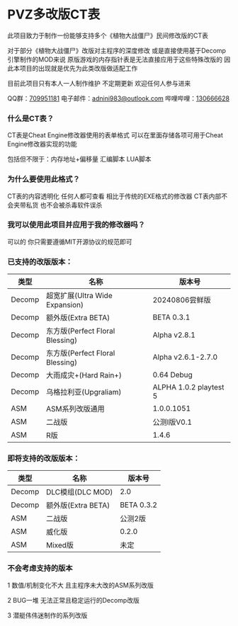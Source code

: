 # PVZ多改版CT表
此项目致力于制作一份能够支持多个《植物大战僵尸》民间修改版的CT表

对于部分《植物大战僵尸》改版对主程序的深度修改 或是直接使用基于Decomp引擎制作的MOD来说 原版游戏的内存指针表是无法直接应用于这些特殊改版的 因此本项目的出现就是优先为此类改版做适配工作 

目前此项目只有本人一人制作维护 不定期更新 欢迎任何人参与进来

QQ群：[709951181](https://qm.qq.com/q/oQAFprhOIa) 电子邮件：adnini983@outlook.com 哔哩哔哩：[130666628](https://space.bilibili.com/130666628)

### 什么是CT表？ ###

CT表是Cheat Engine修改器使用的表单格式 可以在里面存储各项可用于Cheat Engine修改器实现的功能

包括但不限于：内存地址+偏移量 汇编脚本 LUA脚本

### 为什么要使用此格式？ ###

CT表的内容透明化 任何人都可查看 相比于传统的EXE格式的修改器 CT表内部不会夹带私货 也不会被杀毒软件误杀

### 我可以使用此项目并应用于我的修改器吗？ ###

可以的 你只需要遵循MIT开源协议的规范即可

### 已支持的改版版本： ###
|类型|名称|版本号|
|---|---|---|
|Decomp|超宽扩展(Ultra Wide Expansion)|20240806尝鲜版|
|Decomp|额外版(Extra BETA)|BETA 0.3.1|
|Decomp|东方版(Perfect Floral Blessing)|Alpha v2.8.1|
|Decomp|东方版(Perfect Floral Blessing)|Alpha v2.6.1-2.7.0|
|Decomp|大雨成灾+(Hard Rain+)|0.64 Debug|
|Decomp|乌格拉利亚(Upgraliam)|ALPHA 1.0.2 playtest 5|
|ASM|ASM系列改版通用|1.0.0.1051|
|ASM|二战版|公测I版V0.1|
|ASM|R版|1.4.6|

### 即将支持的改版版本： ###
|类型|名称|版本号|
|---|---|---|
|Decomp|DLC模组(DLC MOD)|2.0|
|Decomp|额外版(Extra BETA)|BETA 0.3.2|
|ASM|二战版|公测2版|
|ASM|威化版|0.2.0|
|ASM|Mixed版|未定|

### 不会考虑支持的版本 ###
1 数值/机制变化不大 且主程序未大改的ASM系列改版

2 BUG一堆 无法正常且稳定运行的Decomp改版

3 潜艇伟伟迷制作的系列改版
